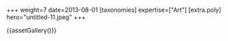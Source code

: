 +++
weight=7
date=2013-08-01
[taxonomies]
expertise=["Art"]
[extra.poly]
hero="untitled-11.jpeg"
+++

{{assetGallery()}}
